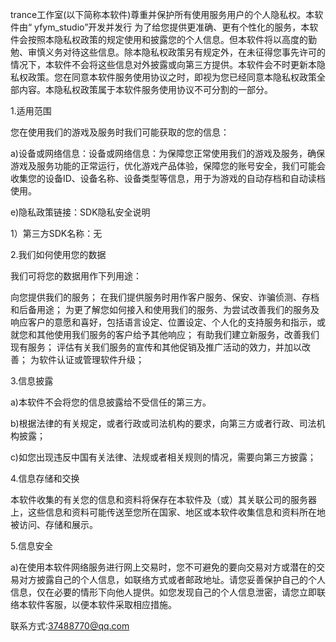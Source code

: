 trance工作室(以下简称本软件)尊重并保护所有使用服务用户的个人隐私权。本软件由“ yfym_studio”开发并发行 为了给您提供更准确、更有个性化的服务，本软件会按照本隐私权政策的规定使用和披露您的个人信息。但本软件将以高度的勤勉、审慎义务对待这些信息。除本隐私权政策另有规定外，在未征得您事先许可的情况下，本软件不会将这些信息对外披露或向第三方提供。本软件会不时更新本隐私权政策。您在同意本软件服务使用协议之时，即视为您已经同意本隐私权政策全部内容。本隐私权政策属于本软件服务使用协议不可分割的一部分。

1.适用范围

您在使用我们的游戏及服务时我们可能获取的您的信息：

a)设备或网络信息：设备或网络信息：为保障您正常使用我们的游戏及服务，确保游戏及服务功能的正常运行，优化游戏产品体验，保障您的账号安全，我们可能会收集您的设备ID、设备名称、设备类型等信息，用于为游戏的自动存档和自动读档使用。



e)隐私政策链接：SDK隐私安全说明

1）第三方SDK名称：无


2.我们如何使用您的数据

我们可将您的数据用作下列用途：

向您提供我们的服务；
在我们提供服务时用作客户服务、保安、诈骗侦测、存档和后备用途；
为更了解您如何接入和使用我们的服务、为尝试改善我们的服务及响应客户的意愿和喜好，包括语言设定、位置设定、个人化的支持服务和指示，或就您和其他使用我们服务的客户给予其他响应；
有助我们建立新服务，改善我们现有服务；
评估有关我们服务的宣传和其他促销及推广活动的效力，并加以改善；
为软件认证或管理软件升级；

3.信息披露

a)本软件不会将您的信息披露给不受信任的第三方。

b)根据法律的有关规定，或者行政或司法机构的要求，向第三方或者行政、司法机构披露；

c)如您出现违反中国有关法律、法规或者相关规则的情况，需要向第三方披露；

4.信息存储和交换

本软件收集的有关您的信息和资料将保存在本软件及（或）其关联公司的服务器上，这些信息和资料可能传送至您所在国家、地区或本软件收集信息和资料所在地被访问、存储和展示。

5.信息安全

a)在使用本软件网络服务进行网上交易时，您不可避免的要向交易对方或潜在的交易对方披露自己的个人信息，如联络方式或者邮政地址。请您妥善保护自己的个人信息，仅在必要的情形下向他人提供。如您发现自己的个人信息泄密，请您立即联络本软件客服，以便本软件采取相应措施。

联系方式:37488770@qq.com
